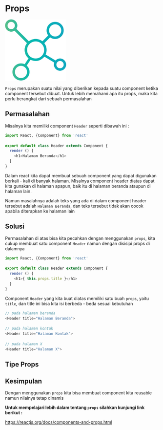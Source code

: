 # Props

<img src="props.png" height="200">

`Props` merupakan suatu nilai yang diberikan kepada suatu component ketika component tersebut dibuat. Untuk lebih memahami apa itu props, maka kita perlu berangkat dari sebuah permasalahan

## Permasalahan

Misalnya kita memiliki component `Header` seperti dibawah ini :

```Javascript
import React, {Component} from 'react'

export default class Header extends Component {
  render () {
    <h1>Halaman Beranda</h1>
  }
}
```

Dalam react kita dapat membuat sebuah component yang dapat digunakan berkali - kali di banyak halaman. Misalnya component header diatas dapat kita gunakan di halaman apapun, baik itu di halaman beranda ataupun di halaman lain.

Namun masalahnya adalah teks yang ada di dalam component header tersebut adalah `Halaman Beranda`, dan teks tersebut tidak akan cocok apabila diterapkan ke halaman lain

## Solusi

Permasalahan di atas bisa kita pecahkan dengan menggunakan `props`, kita cukup membuat satu component `Header` namun dengan disisipi props di dalamnya

```Javascript
import React, {Component} from 'react'

export default class Header extends Component {
  render () {
    <h1>{ this.props.title }</h1>
  }
}
```

Component `Header` yang kita buat diatas memiliki satu buah `props`, yaitu `title`, dan title ini bisa kita isi berbeda - beda sesuai kebutuhan

```Javascript
// pada halaman beranda
<Header title="Halaman Beranda">

// pada halaman kontak
<Header title="Halaman Kontak">

// pada halaman X
<Header title="Halaman X">
```

## Tipe Props

<!-- TODO: materi proptypes -->

## Kesimpulan

Dengan menggunakan `props` kita bisa membuat component kita reusable namun nilainya tetap dinamis

**Untuk mempelajari lebih dalam tentang `props` silahkan kunjungi link berikut :**

https://reactjs.org/docs/components-and-props.html
